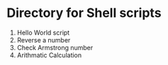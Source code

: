 # Directory for Shell scripts

1. Hello World script  
2. Reverse a number  
3. Check Armstrong number
4. Arithmatic Calculation
